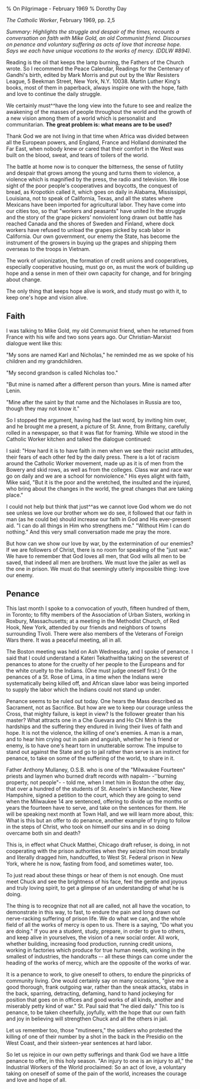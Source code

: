 % On Pilgrimage - February 1969
% Dorothy Day

*The Catholic Worker*, February 1969, pp. 2,5

*Summary: Highlights the struggle and despair of the times, recounts a
conversation on faith with Mike Gold, an old Communist friend.
Discourses on penance and voluntary suffering as acts of love that
increase hope. Says we each have unique vocations to the works of mercy.
(DDLW \#894).*

Reading is the oil that keeps the lamp burning, the Fathers of the
Church wrote. So I recommend the Peace Calendar, Readings for the
Centenary of Gandhi's birth, edited by Mark Morris and put out by the
War Resisters League, 5 Beekman Street, New York, N.Y. 10038. Martin
Luther King's books, most of them in paperback, always inspire one with
the hope, faith and love to continue the daily struggle.

We certainly must^^have the long view into the future to see and realize
the awakening of the masses of people throughout the world and the
growth of a new vision among them of a world which is personalist and
communitarian. **The great problem is: what means are to be used?**

Thank God we are not living in that time when Africa was divided between
all the European powers, and England, France and Holland dominated the
Far East, when nobody knew or cared that their comfort in the West was
built on the blood, sweat, and tears of toilers of the world.

The battle at home now is to conquer the bitterness, the sense of
futility and despair that grows among the young and turns them to
violence, a violence which is magnified by the press, the radio and
television. We lose sight of the poor people's cooperatives and
boycotts, the conquest of bread, as Kropotkin called it, which goes on
daily in Alabama, Mississippi, Louisiana, not to speak of California,
Texas, and all the states where Mexicans have been imported for
agricultural labor. They have come into our cities too, so that "workers
and peasants" have united In the struggle and the story of the grape
pickers' nonviolent long drawn out battle has reached Canada and the
shores of Sweden and Finland, where dock workers have refused to unload
the grapes picked by scab labor in California. Our own government, our
enemy the State, has become the instrument of the growers in buying up
the grapes and shipping them overseas to the troops in Vietnam.

The work of unionization, the formation of credit unions and
cooperatives, especially cooperative housing, must go on, as must the
work of building up hope and a sense in men of their own capacity for
change, and for bringing about change.

The only thing that keeps hope alive is work, and study must go with it,
to keep one's hope and vision alive.

Faith
-----

I was talking to Mike Gold, my old Communist friend, when he returned
from France with his wife and two sons years ago. Our Christian-Marxist
dialogue went like this:

"My sons are named Karl and Nicholas," he reminded me as we spoke of his
children and my grandchildren.

"My second grandson is called Nicholas too."

"But mine is named after a different person than yours. Mine is named
after Lenin.

"Mine after the saint by that name and the Nicholases in Russia are too,
though they may not know it."

So I stopped the argument, having had the last word, by inviting him
over, and he brought me a present, a picture of St. Anne, from Brittany,
carefully rolled in a newspaper, so that it was flat for framing. While
we stood in the Catholic Worker kitchen and talked the dialogue
continued:

I said: "How hard it is to have faith in men when we see their racist
attitudes, their fears of each other fed by the daily press. There is a
lot of racism around the Catholic Worker movement, made up as it is of
men from the Bowery and skid rows, as well as from the colleges. Class
war and race war go on daily and we are a school for nonviolence." His
eyes alight with faith, Mike said, "But it is the poor and the wretched,
the insulted and the injured, who bring about the changes in the world,
the great changes that are taking place."

I could not help but think that just^^as we cannot love God whom we do
not see unless we love our brother whom we do see, it followed that our
faith in man (as he could be) should increase our faith in God and His
ever-present aid. "I can do all things in Him who strengthens me."
"Without Him I can do nothing." And this very small conversation made me
pray the more.

But how can we show our love by war, by the extermination of our
enemies? If we are followers of Christ, there is no room for speaking of
the "just war." We have to remember that God loves all men, that God
wills all men to be saved, that indeed all men are brothers. We must
love the jailer as well as the one in prison. We must do that seemingly
utterly impossible thing: love our enemy.

Penance
-------

This last month I spoke to a convocation of youth, fifteen hundred of
them, in Toronto; to fifty members of the Association of Urban Sisters,
working in Roxbury, Massachusetts; at a meeting in the Methodist Church,
of Red Hook, New York, attended by our friends and neighbors of towns
surrounding Tivoli. There were also members of the Veterans of Foreign
Wars there. It was a peaceful meeting, all in all.

The Boston meeting was held on Ash Wednesday, and I spoke of penance. I
said that I could understand a Kateri Tekathwitha taking on the severest
of penances to atone for the cruelty of her people to the Europeans and
for the white cruelty to the Indians. (One must judge oneself first.) Or
the penances of a St. Rose of Lima, in a time when the Indians were
systematically being killed off, and African slave labor was being
imported to supply the labor which the Indians could not stand up under.

Penance seems to be ruled out today. One hears the Mass described as
Sacrament, not as Sacrifice. But how are we to keep our courage unless
the Cross, that mighty failure, is kept in view? Is the follower greater
than his master? What attracts one in a Che Guevara and Ho Chi Minh is
the hardships and the suffering they endured in living their lives of
faith and hope. It is not the violence, the killing of one's enemies. A
man is a man, and to hear him crying out in pain and anguish, whether he
is friend or enemy, is to have one's heart torn in unutterable sorrow.
The impulse to stand out against the State and go to jail rather than
serve is an instinct for penance, to take on some of the suffering of
the world, to share in it.

Father Anthony Mullaney, O.S.B. who is one of the "Milwaukee Fourteen"
priests and laymen who burned draft records with napalm- -''burning
property, not people"- - told me, when I met him in Boston the other
day, that over a hundred of the students of St. Anselm's in Manchester,
New Hampshire, signed a petition to the court, which they are going to
send when the Milwaukee 14 are sentenced, offering to divide up the
months or years the fourteen have to serve, and take on the sentences
for them. He will be speaking next month at Town Hall, and we will learn
more about, this: What is this but an offer to do penance, another
example of trying to follow in the steps of Christ, who took on himself
our sins and in so doing overcame both sin and death?

This is, in effect what Chuck Matthei, Chicago draft refuser, is doing,
in not cooperating with the prison authorities when they seized him most
brutally and literally dragged him, handcuffed, to West St. Federal
prison in New York, where he is now, fasting from food, and sometimes
water, too.

To just read about these things or hear of them is not enough. One must
meet Chuck and see the brightness of his face, feel the gentle and
joyous and truly loving spirit, to get a glimpse of an understanding of
what he is doing.

The thing is to recognize that not all are called, not all have the
vocation, to demonstrate in this way, to fast, to endure the pain and
long drawn out nerve-racking suffering of prison life. We do what we
can, and the whole field of all the works of mercy is open to us. There
is a saying, "Do what you are doing." If you are a student, study,
prepare, in order to give to others, and keep alive in yourselves, the
vision of a new social order. All work, whether building, increasing
food production, running credit unions, working in factories which
produce for true human needs, working in the smallest of industries, the
handcrafts -- all these things can come under the heading of the works
of mercy, which are the opposite of the works of war.

It is a penance to work, to give oneself to others, to endure the
pinpricks of community living. One would certainly say on many
occasions, "give me a good thorough, frank outgoing war, rather than the
sneak attacks, stabs in the back, sparring, detracting, defaming, hand
to hand jockeying for position that goes on in offices and good works of
all kinds, another and miserably petty kind of war." St. Paul said that
"he died daily." This too is penance, to be taken cheerfully, joyfully,
with the hope that our own faith and joy in believing will strengthen
Chuck and all the others in jail.

Let us remember too, those "mutineers," the soldiers who protested the
killing of one of their number by a shot in the back in the Presidio on
the West Coast, and their sixteen-year sentences at hard labor.

So let us rejoice in our own petty sufferings and thank God we have a
little penance to offer, in this holy season. "An injury to one is an
injury to all," the Industrial Workers of the World proclaimed: So an
act of love, a voluntary taking on oneself of some of the pain of the
world, increases the courage and love and hope of all.
